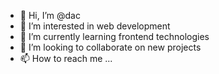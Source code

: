 - 👋 Hi, I’m @dac
- 👀 I’m interested in web development  
- 🌱 I’m currently learning frontend technologies
- 💞️ I’m looking to collaborate on new projects
- 📫 How to reach me ...

